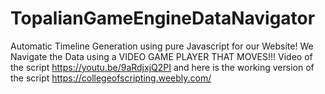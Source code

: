 # TopalianGameEngineDataNavigator
Automatic Timeline Generation using pure Javascript for our Website! We Navigate the Data using a VIDEO GAME PLAYER THAT MOVES!!!  Video of the script https://youtu.be/9aRdjxjQ2PI   and here is the working version of the script https://collegeofscripting.weebly.com/
